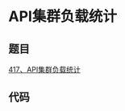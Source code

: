 # API集群负载统计

## 题目

[417、API集群负载统计](https://sars2025.blog.csdn.net/article/details/135102387?ydreferer=aHR0cHM6Ly9zYXJzMjAyNS5ibG9nLmNzZG4ubmV0L2FydGljbGUvZGV0YWlscy8xMjQyMDQ1OTQ%3D)

## 代码

